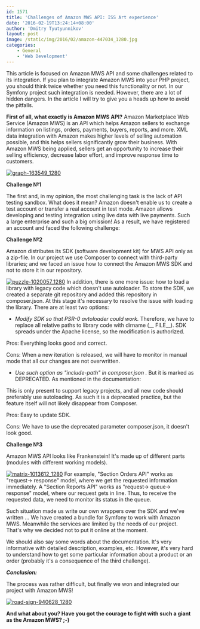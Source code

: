 ```yaml
---
id: 1571
title: 'Challenges of Amazon MWS API: ISS Art experience'
date: '2016-02-19T13:24:14+08:00'
author: 'Dmitry Tyutyunnikov'
layout: post
image: /static/img/2016/02/amazon-447034_1280.jpg
categories:
    - General
    - 'Web Development'
---
```


This article is focused on Amazon MWS API and some challenges related to its integration.
If you plan to integrate Amazon MWS into your PHP project, you should think twice whether you need this functionality or not.
In our Symfony project such integration is needed. However, there are a lot of hidden dangers. In the article I will try to give you a heads up how to avoid the pitfalls.

**First of all, what exactly is Amazon MWS API?**
Amazon Marketplace Web Service (Amazon MWS) is an API which helps Amazon sellers to exchange information on listings, orders, payments, buyers, reports, and more. XML data integration with Amazon makes higher levels of selling automation possible, and this helps sellers significantly grow their business. With Amazon MWS being applied, sellers get an opportunity to increase their selling efficiency, decrease labor effort, and improve response time to customers.

[![graph-163549_1280](/static/img/2016/02/graph-163549_1280-300x240.jpg)](/static/img/2016/02/graph-163549_1280.jpg)

**Сhallenge №1**

The first and, in my opinion, the most challenging task is the lack of API testing sandbox. What does it mean? Amazon doesn't enable us to create a test account or transfer a real account in test mode. Amazon allows developing and testing integration using live data with live payments. Such a large enterprise and such a big omission!
As a result, we have registered an account and faced the following challenge:

**Сhallenge №2**

Amazon distributes its SDK (software development kit) for MWS API only as a zip-file. In our project we use Composer to connect with third-party libraries; and we faced an issue how to connect the Amazon MWS SDK and not to store it in our repository.

[![puzzle-1020057_1280](/static/img/2016/02/puzzle-1020057_1280-300x300.jpg)](/static/img/2016/02/puzzle-1020057_1280.jpg)
In addition, there is one more issue: how to load a library with legacy code which doesn't use autoloader. To store the SDK, we created a separate git repository and added this repository in composer.json. At this stage it's necessary to resolve the issue with loading the library. There are at least two options:

- *Modify SDK so that PSR-0 avtoloader could work.* Therefore, we have to replace all relative paths to library code with dirname (__ FILE__). SDK spreads under the Apache license, so the modification is authorized.

Pros:
Everything looks good and correct.

Cons:
When a new iteration is released, we will have to monitor in manual mode that all our changes are not overwritten.

- *Use such option as "include-path" in composer.json .* But it is marked as DEPRECATED. As mentioned in the documentation:

This is only present to support legacy projects, and all new code should preferably use autoloading. As such it is a deprecated practice, but the feature itself will not likely disappear from Composer.

Pros:
Easy to update SDK.

Cons:
We have to use the deprecated parameter composer.json, it doesn't look good.

**Сhallenge №3**

Amazon MWS API looks like Frankenstein! It's made up of different parts (modules with different working models).

[![matrix-1013612_1280](/static/img/2016/02/matrix-1013612_1280-300x300.jpg)](/static/img/2016/02/matrix-1013612_1280.jpg)
For example, "Section Orders API" works as "request-> response" model, where we get the requested information immediately.
A "Section Reports API" works as "request-> queue-> response" model, where our request gets in line. Thus, to receive the requested data, we need to monitor its status in the queue.

Such situation made us write our own wrappers over the SDK and we've written … We have created a bundle for Symfony to work with Amazon MWS.
Meanwhile the services are limited by the needs of our project. That's why we decided not to put it online at the moment.

We should also say some words about the documentation. It's very informative with detailed description, examples, etc. However, it's very hard to understand how to get some particular information about a product or an order (probably it's a consequence of the third challenge).

***Conclusion:***

The process was rather difficult, but finally we won and integrated our project with Amazon MWS!

[![road-sign-940628_1280](/static/img/2016/02/road-sign-940628_1280-300x176.jpg)](/static/img/2016/02/road-sign-940628_1280.jpg)

**And what about you? Have you got the courage to fight with such a giant as the Amazon MWS? ;-)**